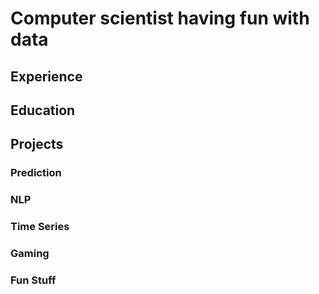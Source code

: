 # Computer scientist having fun with data

## Experience

## Education

## Projects
### Prediction
### NLP
### Time Series
### Gaming
### Fun Stuff
